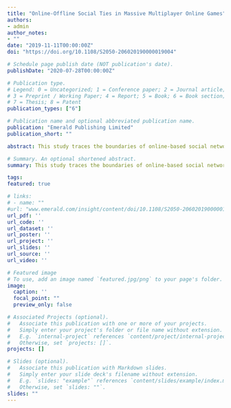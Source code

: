 ```yaml
---
title: "Online-Offline Social Ties in Massive Multiplayer Online Games"
authors:
- admin
author_notes:
- ""
date: "2019-11-11T00:00:00Z"
doi: "https://doi.org/10.1108/S2050-206020190000019004"

# Schedule page publish date (NOT publication's date).
publishDate: "2020-07-28T00:00:00Z"

# Publication type.
# Legend: 0 = Uncategorized; 1 = Conference paper; 2 = Journal article;
# 3 = Preprint / Working Paper; 4 = Report; 5 = Book; 6 = Book section;
# 7 = Thesis; 8 = Patent
publication_types: ["6"]

# Publication name and optional abbreviated publication name.
publication: "Emerald Publishing Limited"
publication_short: ""

abstract: This study traces the boundaries of online-based social networks and its possible extensions and intersections with offline social networks. It focuses on the massive multiplayer online (MMO) gaming community. Most online gaming research has only addressed one side of the equation, that is, the online aspect of social interaction, omitting the offline context. The primary objective is to look at both offline and online social contexts of gamers. The data analyzed here are part of a bigger research project. Using a sample of 242 respondents and a total of 1,452 social ties (three online and three offline) this work addresses the differences and similarities between online gamer’s offline and online networks. Around 72% of the participants were between the ages of 18 and 37. This group provides insight into the management of social interactions and ties in the digital age among millennials and the coming-of-age of Generation Z. The analysis suggests that overall offline ties are slightly more important than online. Still, this does not imply that online ties are not meaningful at all. The length of their online relationships plays a significant role in how participants qualify their ties. Most participants that had not met face-to-face were willing to meet their online ties. They also reported sharing personal and everyday life matters with their online social network at a lower rate of their offline network. Time spent with online relationships stemming from online gaming and a cooperative environment is more likely to be considered higher quality time. This suggests that in MMOs the gap between online and offline relationships is becoming narrower.

# Summary. An optional shortened abstract.
summary: This study traces the boundaries of online-based social networks and its possible extensions and intersections with offline social networks.

tags:
featured: true

# links:
# - name: ""
#url: "www.emerald.com/insight/content/doi/10.1108/S2050-206020190000019004/full/html"
url_pdf: ''
url_code: ''
url_dataset: ''
url_poster: ''
url_project: ''
url_slides: ''
url_source: ''
url_video: ''

# Featured image
# To use, add an image named `featured.jpg/png` to your page's folder. 
image:
  caption: ''
  focal_point: ""
  preview_only: false

# Associated Projects (optional).
#   Associate this publication with one or more of your projects.
#   Simply enter your project's folder or file name without extension.
#   E.g. `internal-project` references `content/project/internal-project/index.md`.
#   Otherwise, set `projects: []`.
projects: []

# Slides (optional).
#   Associate this publication with Markdown slides.
#   Simply enter your slide deck's filename without extension.
#   E.g. `slides: "example"` references `content/slides/example/index.md`.
#   Otherwise, set `slides: ""`.
slides: ""
---
```

